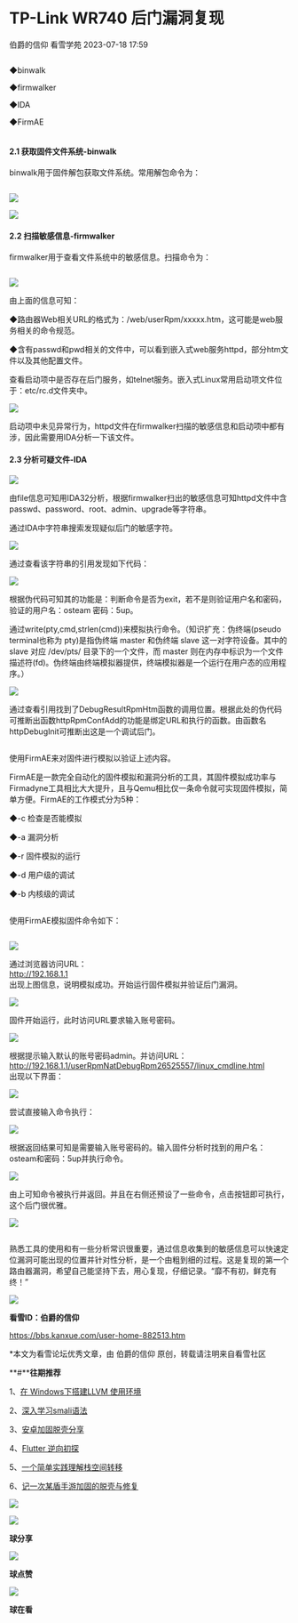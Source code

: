 #  TP-Link WR740 后门漏洞复现   
伯爵的信仰  看雪学苑   2023-07-18 17:59  
  
```
```  
  
  
◆binwalk  
  
◆firmwalker  
  
◆IDA  
  
◆FirmAE  
  
  
```
```  
  
#### 2.1 获取固件文件系统-binwalk  
  
  
binwalk用于固件解包获取文件系统。常用解包命令为：  
  
  
```
```  
  
  
  
![](https://mmbiz.qpic.cn/sz_mmbiz_png/1UG7KPNHN8GsmuJcwcRUibv5zslumgEicRAYZ4xSfw0ibO9x6mTPpQTNOEkotDkrrv1CpsoWw2vjd3gnOLrSp5rDA/640?wx_fmt=png "")  
  
![](https://mmbiz.qpic.cn/sz_mmbiz_png/1UG7KPNHN8GsmuJcwcRUibv5zslumgEicRicYF5sOXb6nyTQPechia1qq7EticOvjF1xRIb66gtw4EVKHHLNag9XicOg/640?wx_fmt=png "")  
  
#### 2.2 扫描敏感信息-firmwalker  
  
  
firmwalker用于查看文件系统中的敏感信息。扫描命令为：  
  
  
```
```  
  
  
  
![](https://mmbiz.qpic.cn/sz_mmbiz_png/1UG7KPNHN8GsmuJcwcRUibv5zslumgEicRGQVJmd6NBvjpj9mLu2swibjedVMhx66pHhCteHc4TlQqSpzibRjPMvSw/640?wx_fmt=png "")  
  
  
由上面的信息可知：  
  
◆路由器Web相关URL的格式为：/web/userRpm/xxxxx.htm，这可能是web服务相关的命令规范。  
  
◆含有passwd和pwd相关的文件中，可以看到嵌入式web服务httpd，部分htm文件以及其他配置文件。  
  
  
查看启动项中是否存在后门服务，如telnet服务。嵌入式Linux常用启动项文件位于：etc/rc.d文件夹中。  
  
  
![](https://mmbiz.qpic.cn/sz_mmbiz_png/1UG7KPNHN8GsmuJcwcRUibv5zslumgEicRWGaWqy3tW5xaCfoBgEGNanBoHBNHnIvLeUkhNNibVCiaU7BKqJ3WCIDQ/640?wx_fmt=png "")  
  
  
启动项中未见异常行为，httpd文件在firmwalker扫描的敏感信息和启动项中都有涉，因此需要用IDA分析一下该文件。  
  
#### 2.3 分析可疑文件-IDA  
  
  
![](https://mmbiz.qpic.cn/sz_mmbiz_png/1UG7KPNHN8GsmuJcwcRUibv5zslumgEicRiapxK8lVibAYjRuWGGcWbC4mnq2tQWmoGF10zH5W6ibqottgeEJEnF9zw/640?wx_fmt=png "")  
  
  
由file信息可知用IDA32分析，根据firmwalker扫出的敏感信息可知httpd文件中含passwd、password、root、admin、upgrade等字符串。  
  
  
通过IDA中字符串搜索发现疑似后门的敏感字符。  
  
  
![](https://mmbiz.qpic.cn/sz_mmbiz_png/1UG7KPNHN8GsmuJcwcRUibv5zslumgEicRKBSicGL90NrvKE21RGq29Vnmgklt9696ibWYiaRicMkGGZ243Oc5iadSPgA/640?wx_fmt=png "")  
  
  
通过查看该字符串的引用发现如下代码：  
  
![](https://mmbiz.qpic.cn/sz_mmbiz_png/1UG7KPNHN8GsmuJcwcRUibv5zslumgEicRSicpNDC5xOz9LcFonnItz9CH2vv8S2RmAicuqywMcCaQrHPBaYUFhLBw/640?wx_fmt=png "")  
  
  
根据伪代码可知其的功能是：判断命令是否为exit，若不是则验证用户名和密码，验证的用户名：osteam 密码：5up。  
  
  
通过write(pty,cmd,strlen(cmd))来模拟执行命令。（知识扩充：伪终端(pseudo terminal也称为 pty)是指伪终端 master 和伪终端 slave 这一对字符设备。其中的 slave 对应 /dev/pts/ 目录下的一个文件，而 master 则在内存中标识为一个文件描述符(fd)。伪终端由终端模拟器提供，终端模拟器是一个运行在用户态的应用程序。）  
  
![](https://mmbiz.qpic.cn/sz_mmbiz_png/1UG7KPNHN8GsmuJcwcRUibv5zslumgEicRrPy5KAVH7xqbr0PjJjic6Kz9eNZhia1EzicT2YS0DpvU7MSjZQqXXkNdQ/640?wx_fmt=png "")  
  
  
通过查看引用找到了DebugResultRpmHtm函数的调用位置。根据此处的伪代码可推断出函数httpRpmConfAdd的功能是绑定URL和执行的函数。由函数名httpDebugInit可推断出这是一个调试后门。  
  
  
```
```  
  
  
使用FirmAE来对固件进行模拟以验证上述内容。  
  
  
FirmAE是一款完全自动化的固件模拟和漏洞分析的工具，其固件模拟成功率与Firmadyne工具相比大大提升，且与Qemu相比仅一条命令就可实现固件模拟，简单方便。FirmAE的工作模式分为5种：  
  
◆-c 检查是否能模拟  
  
◆-a 漏洞分析  
  
◆-r 固件模拟的运行  
  
◆-d 用户级的调试  
  
◆-b 内核级的调试  
  
  
```
```  
  
  
  
使用FirmAE模拟固件命令如下：  
  
  
```
```  
  
  
  
![](https://mmbiz.qpic.cn/sz_mmbiz_png/1UG7KPNHN8GsmuJcwcRUibv5zslumgEicRoHNMyCrSos8eGaVMzX3YHcH1It49JbHUOO9eibAgFbCKygn4ZoGQ2FA/640?wx_fmt=png "")  
  
  
通过浏览器访问URL：  
http://192.168.1.1  
出现上图信息，说明模拟成功。开始运行固件模拟并验证后门漏洞。  
  
  
![](https://mmbiz.qpic.cn/sz_mmbiz_png/1UG7KPNHN8GsmuJcwcRUibv5zslumgEicRmlVJvcOZuqBDunX2byDBMNEzGKonAib7KE4u5hrUmd61EqUJfTt1MUg/640?wx_fmt=png "")  
  
  
固件开始运行，此时访问URL要求输入账号密码。  
  
  
![](https://mmbiz.qpic.cn/sz_mmbiz_png/1UG7KPNHN8GsmuJcwcRUibv5zslumgEicRQ7js1PQ5nV0pekPztmyZQNzLiaE2QozdlFumib7O9sbz7sibuyTudBEUQ/640?wx_fmt=png "")  
  
  
根据提示输入默认的账号密码admin。并访问URL：  
http://192.168.1.1/userRpmNatDebugRpm26525557/linux_cmdline.html  
出现以下界面：  
  
  
![](https://mmbiz.qpic.cn/sz_mmbiz_png/1UG7KPNHN8GsmuJcwcRUibv5zslumgEicRFC3mSicqHBs1EyibjrPDIiaFge7VMVC8IBaTmH9HZibe8cN6dTYBT45ghA/640?wx_fmt=png "")  
  
  
尝试直接输入命令执行：  
  
  
![](https://mmbiz.qpic.cn/sz_mmbiz_png/1UG7KPNHN8GsmuJcwcRUibv5zslumgEicRlcJ48ExD6EIp5xM9GwqD8EiagDqQndSvVfiaRYd3GhXUiaLKpXljoDWJw/640?wx_fmt=png "")  
  
  
根据返回结果可知是需要输入账号密码的。输入固件分析时找到的用户名：osteam和密码：5up并执行命令。  
  
  
![](https://mmbiz.qpic.cn/sz_mmbiz_png/1UG7KPNHN8GsmuJcwcRUibv5zslumgEicRiatCTgZkOvpvjL1BzA88RGia4E6J93Kc7KuqMlahqSZd8adpDyzApYtQ/640?wx_fmt=png "")  
  
  
由上可知命令被执行并返回。并且在右侧还预设了一些命令，点击按钮即可执行，这个后门很优雅。  
  
  
![](https://mmbiz.qpic.cn/sz_mmbiz_png/1UG7KPNHN8GsmuJcwcRUibv5zslumgEicRn0XliaxoA61hyuY9L3fDyrzm8kCPywHLCzj3kd2de5r7nhSlXwRWGjQ/640?wx_fmt=png "")  
  
  
```
```  
  
  
熟悉工具的使用和有一些分析常识很重要，通过信息收集到的敏感信息可以快速定位漏洞可能出现的位置并针对性分析，是一个由粗到细的过程。这是复现的第一个路由器漏洞，希望自己能坚持下去，用心复现，仔细记录。“靡不有初，鲜克有终！”  
  
  
  
  
![](https://mmbiz.qpic.cn/sz_mmbiz_png/1UG7KPNHN8GsmuJcwcRUibv5zslumgEicRjJY8pq9Va1jcJRtOTvyvOibA7bqG1m9QLFnnd10E4ibE8NObibw5Tpu6Q/640?wx_fmt=png "")  
  
  
**看雪ID：伯爵的信仰**  
  
https://bbs.kanxue.com/user-home-882513.htm  
  
*本文为看雪论坛优秀文章，由 伯爵的信仰 原创，转载请注明来自看雪社区  
  
  
[](http://mp.weixin.qq.com/s?__biz=MjM5NTc2MDYxMw==&mid=2458499288&idx=1&sn=b2b9cd6ff7388a8658d254e13c72f9ad&chksm=b18e885286f9014436a590f2531fda167be67e1e227ea395812968e828932bd44eade34b0dbf&scene=21#wechat_redirect)  
  
  
**#****往期推荐**  
  
1、[在 Windows下搭建LLVM 使用环境](http://mp.weixin.qq.com/s?__biz=MjM5NTc2MDYxMw==&mid=2458500602&idx=1&sn=4bcc2af3c62e79403737ce6eb197effc&chksm=b18e8d7086f9046631a74245c89d5029c542976f21a98982b34dd59c0bda4624d49d1d0d246b&scene=21#wechat_redirect)  
  
  
2、[深入学习smali语法](http://mp.weixin.qq.com/s?__biz=MjM5NTc2MDYxMw==&mid=2458500599&idx=1&sn=8afbdf12634cbf147b7ca67986002161&chksm=b18e8d7d86f9046b55ff3f6868bd6e1133092b7b4ec7a0d5e115e1ad0a4bd0cb5004a6bb06d1&scene=21#wechat_redirect)  
  
  
3、[安卓加固脱壳分享](http://mp.weixin.qq.com/s?__biz=MjM5NTc2MDYxMw==&mid=2458500598&idx=1&sn=d783cb03dc6a3c1a9f9465c5053bbbee&chksm=b18e8d7c86f9046a67659f598242acb74c822aaf04529433c5ec2ccff14adeafa4f45abc2b33&scene=21#wechat_redirect)  
  
  
4、[Flutter 逆向初探](http://mp.weixin.qq.com/s?__biz=MjM5NTc2MDYxMw==&mid=2458500574&idx=1&sn=06344a7d18a72530077fbc8f93a40d8f&chksm=b18e8d5486f904424874d7308e840523ebfb2db20811d99e4b0249d42fa8e38c4e80c3f622c6&scene=21#wechat_redirect)  
  
  
5、[一个简单实践理解栈空间转移](http://mp.weixin.qq.com/s?__biz=MjM5NTc2MDYxMw==&mid=2458500315&idx=1&sn=19b12ab150dd49325f93ae9d73aef0c4&chksm=b18e8c5186f90547f3b615b160d803a320c103d9d892c7253253db41124ac6993d83d13c5789&scene=21#wechat_redirect)  
  
  
6、[记一次某盾手游加固的脱壳与修复](http://mp.weixin.qq.com/s?__biz=MjM5NTc2MDYxMw==&mid=2458500165&idx=1&sn=b16710232d3c2799c4177710f0ea6d41&chksm=b18e8ccf86f905d9a0b6c2c40997e9b859241a4d7f798c4aeab21352b0a72b6135afce349262&scene=21#wechat_redirect)  
  
  
  
![](https://mmbiz.qpic.cn/mmbiz_jpg/Uia4617poZXP96fGaMPXib13V1bJ52yHq9ycD9Zv3WhiaRb2rKV6wghrNa4VyFR2wibBVNfZt3M5IuUiauQGHvxhQrA/640?wx_fmt=jpeg&wxfrom=5&wx_lazy=1&wx_co=1 "")  
  
  
  
![](https://mmbiz.qpic.cn/sz_mmbiz_gif/1UG7KPNHN8FHJ5XNqGmzLUOYeEJc9zylullBt3UKTEQsoxy2icCZlrib0kGSnnibUmPhrtv1ic2HR4SZvjH2PiaQASw/640?wx_fmt=gif "")  
  
**球分享**  
  
![](https://mmbiz.qpic.cn/sz_mmbiz_gif/1UG7KPNHN8FHJ5XNqGmzLUOYeEJc9zylullBt3UKTEQsoxy2icCZlrib0kGSnnibUmPhrtv1ic2HR4SZvjH2PiaQASw/640?wx_fmt=gif "")  
  
**球点赞**  
  
![](https://mmbiz.qpic.cn/sz_mmbiz_gif/1UG7KPNHN8FHJ5XNqGmzLUOYeEJc9zylullBt3UKTEQsoxy2icCZlrib0kGSnnibUmPhrtv1ic2HR4SZvjH2PiaQASw/640?wx_fmt=gif "")  
  
**球在看**  
  
